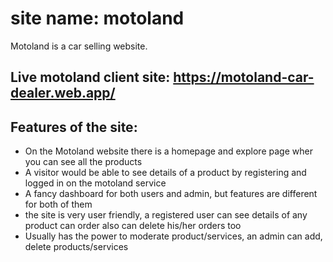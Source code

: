 # site name: motoland
Motoland is a car selling website.

## Live motoland client site: https://motoland-car-dealer.web.app/

## Features of the site:
* On the Motoland website there is a homepage and explore page wher you can see all the products
* A visitor would be able to see details of a product by registering and logged in on the motoland service
* A fancy dashboard for both users and admin, but features are different for both of them
* the site is very user friendly, a registered user can see details of any product can order also can delete his/her orders too
* Usually has the power to moderate product/services, an admin can add, delete products/services



